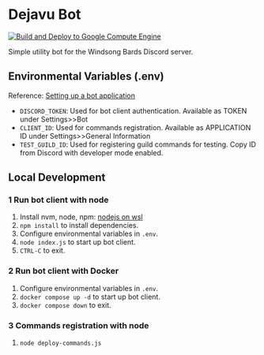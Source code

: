 # Dejavu Bot

[![Build and Deploy to Google Compute Engine](https://github.com/SwirlingDust/dejavu-bot/actions/workflows/setup-gcloud.yml/badge.svg)](https://github.com/SwirlingDust/dejavu-bot/actions/workflows/setup-gcloud.yml)

Simple utility bot for the Windsong Bards Discord server.

## Environmental Variables (.env)

Reference: [Setting up a bot application](https://discordjs.guide/preparations/setting-up-a-bot-application.html)

- `DISCORD_TOKEN`: Used for bot client authentication. Available as TOKEN under Settings>>Bot
- `CLIENT_ID`: Used for commands registration. Available as APPLICATION ID under Settings>>General Information
- `TEST_GUILD_ID`: Used for registering guild commands for testing. Copy ID from Discord with developer mode enabled.

## Local Development

### 1 Run bot client with node

1. Install nvm, node, npm: [nodejs on wsl](https://docs.microsoft.com/en-gb/windows/dev-environment/javascript/nodejs-on-wsl)
2. `npm install` to install dependencies.
3. Configure environmental variables in `.env`.
4. `node index.js` to start up bot client.
5. `CTRL-C` to exit.

### 2 Run bot client with Docker

1. Configure environmental variables in `.env`.
2. `docker compose up -d` to start up bot client.
3. `docker compose down` to exit.

### 3 Commands registration with node

1. `node deploy-commands.js`
